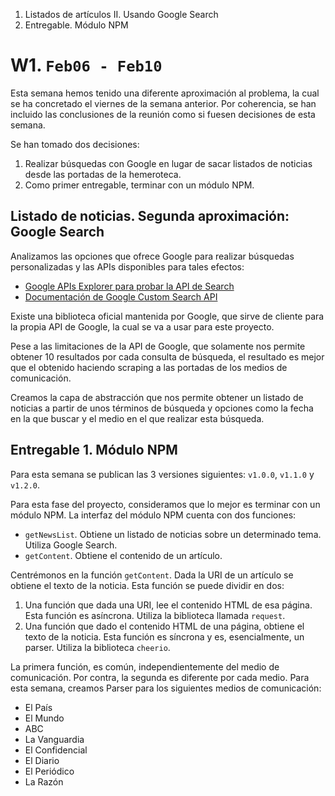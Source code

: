 1. Listados de artículos II. Usando Google Search
2. Entregable. Módulo NPM

# W1. `Feb06 - Feb10`

Esta semana hemos tenido una diferente aproximación al problema, la cual se ha concretado el viernes de la semana anterior. Por coherencia, se han incluido las conclusiones de la reunión como si fuesen decisiones de esta semana.

Se han tomado dos decisiones:

1. Realizar búsquedas con Google en lugar de sacar listados de noticias desde las portadas de la hemeroteca.
2. Como primer entregable, terminar con un módulo NPM.

## Listado de noticias. Segunda aproximación: Google Search

Analizamos las opciones que ofrece Google para realizar búsquedas personalizadas y las APIs disponibles para tales efectos:

- [Google APIs Explorer para probar la API de Search](https://developers.google.com/apis-explorer/#p/customsearch/v1/search.cse.list)
- [Documentación de Google Custom Search API](https://developers.google.com/custom-search/json-api/v1/overview)

Existe una biblioteca oficial mantenida por Google, que sirve de cliente para la propia API de Google, la cual se va a usar para este proyecto.

Pese a las limitaciones de la API de Google, que solamente nos permite obtener 10 resultados por cada consulta de búsqueda, el resultado es mejor que el obtenido haciendo scraping a las portadas de los medios de comunicación.

Creamos la capa de abstracción que nos permite obtener un listado de noticias a partir de unos términos de búsqueda y opciones como la fecha en la que buscar y el medio en el que realizar esta búsqueda.

## Entregable 1. Módulo NPM

Para esta semana se publican las 3 versiones siguientes: `v1.0.0`, `v1.1.0` y `v1.2.0`.

Para esta fase del proyecto, consideramos que lo mejor es terminar con un módulo NPM. La interfaz del módulo NPM cuenta con dos funciones:

- `getNewsList`. Obtiene un listado de noticias sobre un determinado tema. Utiliza Google Search.
- `getContent`. Obtiene el contenido de un artículo.

Centrémonos en la función `getContent`. Dada la URI de un artículo se obtiene el texto de la noticia. Esta función se puede dividir en dos:

1. Una función que dada una URI, lee el contenido HTML de esa página. Esta función es asíncrona. Utiliza la biblioteca llamada `request`.
2. Una función que dado el contenido HTML de una página, obtiene el texto de la noticia. Esta función es síncrona y es, esencialmente, un parser. Utiliza la biblioteca `cheerio`.

La primera función, es común, independientemente del medio de comunicación. Por contra, la segunda es diferente por cada medio. Para esta semana, creamos Parser para los siguientes medios de comunicación:

* El País
* El Mundo
* ABC
* La Vanguardia
* El Confidencial
* El Diario
* El Periódico
* La Razón
